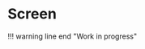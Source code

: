 # Screen
!!! warning line end "Work in progress"   

<!-- 
1. Define the Root Object:
    - Create a JSON object with the following properties: name, icon, order, title, and navigation.

2. Set Basic Properties:
    - name: A unique identifier for your file.
    - icon: A string representing the type of icon associated with this configuration (e.g., "calendar").
    - order: A numerical value that indicates the order or priority.
    - title: A descriptive title for the configuration.



## JSON structure
This JSON defines the structure of a navigation menu

```json
{
  "name": "myexample",
  "icon": "calendar",
  "order": 12,
  "title": "My example screen",
  "navigation": {
    "type": "standard",
    "menu": [
      
    ]
  }
}
```

Root Properties:

| Property     | Type   | Description                                       |
| ------------ | ------ | ------------------------------------------------- |
| `name`       | string | Unique identifier of the module.                  |
| `icon`       | string | Icon name used for the module (e.g., "calendar"). |
| `order`      | number | Display order of the module in the UI.            |
| `title`      | string | Title displayed in the UI.                        |
| `navigation` | object | Navigation settings for this module.              |

Navigation Properties:

| Property | Type   | Description                           |
| -------- | ------ |---------------------------------------|
| `type`   | string | Navigation style (e.g., `standard` ). |
| `menu`   | array  | Array of top-level menu sections.     |


## Sidebar Word Wrapping (`sideBarWordBreak`)

A new feature flag, `sideBarWordBreak`, has been added to the `featureSettings` object returned from the backend during user login.

This setting controls whether long screen names in the left-hand navigation menu will wrap onto multiple lines.
 
Available Values:

* `none` (default): No word wrapping is applied.
* `auto`: Enables automatic word wrapping for screen names in the sidebar.

If the screen name is too long to fit within the sidebar width, it will wrap onto the next line when `auto` is set.

### Behavior

| `sideBarWordBreak` Value | Sidebar Behavior                                         |
| ------------------------ | -------------------------------------------------------- |
| *Not provided*           | Default behavior: screen names do not wrap.              |
| `none`                   | Same as default: screen names do not wrap.               |
| `auto`                   | Long screen names automatically wrap onto the next line. |

### Example

If a screen name is too long for the current sidebar width and `sideBarWordBreak` is set to `auto`, it will appear like this:

```
Very Long Screen
Name Example
```
 -->